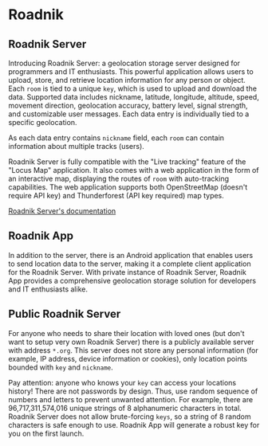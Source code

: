 # Roadnik
## Roadnik Server
Introducing Roadnik Server: a geolocation storage server designed for programmers and IT enthusiasts. This powerful application allows users to upload, store, and retrieve location information for any person or object. Each `room` is tied to a unique `key`, which is used to upload and download the data. Supported data includes nickname, latitude, longitude, altitude, speed, movement direction, geolocation accuracy, battery level, signal strength, and customizable user messages. Each data entry is individually tied to a specific geolocation.

As each data entry contains `nickname` field, each `room` can contain information about multiple tracks (users). 

Roadnik Server is fully compatible with the "Live tracking" feature of the "Locus Map" application.
It also comes with a web application in the form of an interactive map, displaying the routes of `room` with auto-tracking capabilities. The web application supports both OpenStreetMap (doesn't require API key) and Thunderforest (API key required) map types.

[Roadnik Server's documentation](docs/server.md)

## Roadnik App
In addition to the server, there is an Android application that enables users to send location data to the server, making it a complete client application for the Roadnik Server. With private instance of Roadnik Server, Roadnik App provides a comprehensive geolocation storage solution for developers and IT enthusiasts alike.

## Public Roadnik Server
For anyone who needs to share their location with loved ones (but don't want to setup very own Roadnik Server) there is a publicly available server with address `*.org`. This server does not store any personal information (for example, IP address, device information or cookies), only location points bounded with `key` and `nickname`.

Pay attention: anyone who knows your `key` can access your locations history! There are not passwords by design. Thus, use random sequence of numbers and letters to prevent unwanted attention. For example, there are 96,717,311,574,016 unique strings of 8 alphanumeric characters in total. Roadnik Server does not allow brute-forcing `keys`, so a string of 8 random characters is safe enough to use. Roadnik App will generate a robust key for you on the first launch.
